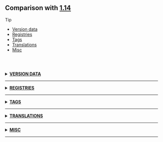## Comparison with [1.14](https://github.com/PixiGeko/Minecraft-generated-data/tree/1.14)

> [!TIP]
> - [Version data](#version-data)
> - [Registries](#registries)
> - [Tags](#tags)
> - [Translations](#translations)
> - [Misc](#misc)

<br/><br/>
<details><summary><b><ins>VERSION DATA</ins></b><a name="version-data"></a></summary>
<br/>
<table><tr><th></th><th align="left">1.14</th><th>1.14.1 Pre-Release 1</th></tr><tr><td>World version</td><td><pre>1952</pre></td><td><pre>1955</pre></td></tr><tr><td>Protocol version</td><td><pre>477</pre></td><td><pre>478</pre></td></tr></table>
</details>
<hr/>
<details><summary><b><ins>REGISTRIES</ins></b><a name="registries"></a></summary>
<br/>
<details>
<summary>
memory_module_type
</summary>

```diff
+ minecraft:cant_reach_walk_target_since
```

</details>
</details>
<hr/>
<details><summary><b><ins>TAGS</ins></b><a name="tags"></a></summary>
<br/>
<details>
<summary>
universal_tags/memory_module_type.json
</summary>

```diff
+ minecraft:cant_reach_walk_target_since
```

</details>
</details>
<hr/>
<details><summary><b><ins>TRANSLATIONS</ins></b><a name="translations"></a></summary>
<br/>
<details>
<summary>
Keys
</summary>

```diff
+ debug.pause.help: F3 + Esc = Pause without pause menu (if pausing is possible)
+ menu.paused: Game paused
```

</details>
</details>
<hr/>
<details><summary><b><ins>MISC</ins></b><a name="misc"></a></summary>
<br/>
<details>
<summary>
splashes
</summary>

```diff
+ Awesome game design right there!
```

</details>
</details>
<hr/>